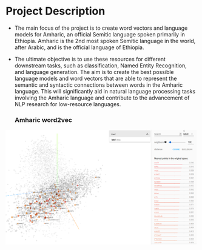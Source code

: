 # Project Description

* The main focus of the project is to create word vectors and language models for Amharic, an official Semitic language spoken primarily in Ethiopia. Amharic is the 2nd most spoken Semitic language in the world, after Arabic, and is the official language of Ethiopia. 

* The ultimate objective is to use these resources for different downstream tasks, such as classification, Named Entity Recognition, and language generation. The aim is to create the best possible language models and word vectors that are able to represent the semantic and syntactic connections between words in the Amharic language. This will significantly aid in natural language processing tasks involving the Amharic language and contribute to the advancement of NLP research for low-resource languages.
    ### Amharic word2vec

![alt text](img.png)